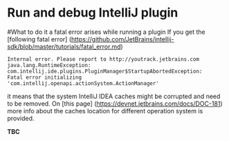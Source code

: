Run and debug IntelliJ plugin
=======

#What to do it a fatal error arises while running a plugin
If you get the
[following fatal error] (https://github.com/JetBrains/intellij-sdk/blob/master/tutorials/fatal_error.md)

    Internal error. Please report to http://youtrack.jetbrains.com
    java.lang.RuntimeException: com.intellij.ide.plugins.PluginManager$StartupAbortedException:
    Fatal error initializing 'com.intellij.openapi.actionSystem.ActionManager'
it means that the system IntelliJ IDEA caches might be corrupted and need to be removed.
On
[this page] (https://devnet.jetbrains.com/docs/DOC-181)
more info about the caches location for different operation system is provided.


**TBC**